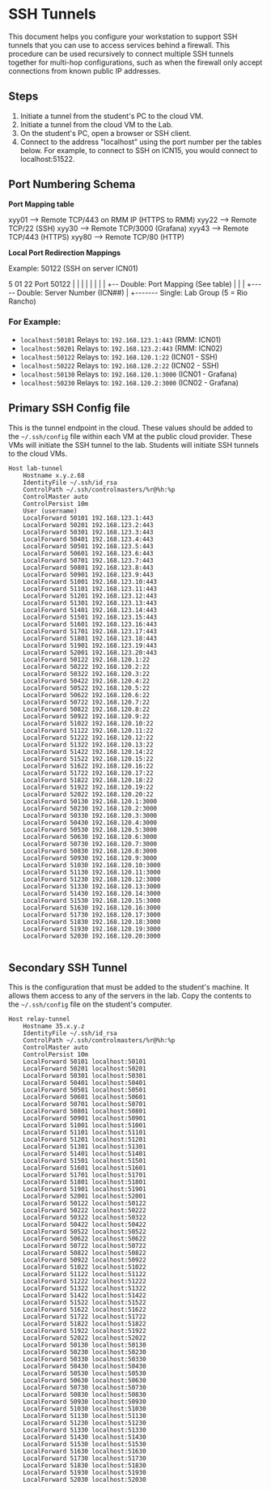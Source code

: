 # SSH Tunnels
This document helps you configure your workstation to support SSH tunnels that you can use to access services behind a firewall. This procedure can be used recursively to connect multiple SSH tunnels together for multi-hop configurations, such as when the firewall only accept connections from known public IP addresses.


## Steps
1. Initiate a tunnel from the student's PC to the cloud VM.
2. Initiate a tunnel from the cloud VM to the Lab.
3. On the student's PC, open a browser or SSH client.
4. Connect to the address "localhost" using the port number per the tables below. For example, to connect to SSH on ICN15, you would connect to localhost:51522.



## Port Numbering Schema

**Port Mapping table**

xyy01 --> Remote TCP/443 on RMM IP (HTTPS to RMM)
xyy22 --> Remote TCP/22 (SSH)
xyy30 --> Remote TCP/3000 (Grafana)
xyy43 --> Remote TCP/443 (HTTPS)
xyy80 --> Remote TCP/80 (HTTP)


**Local Port Redirection Mappings**

Example: 50122    (SSH on server ICN01)

 5 01 22  Port 50122
 | |  |
 | |  |
 | |  +-- Double: Port Mapping (See table)
 | |
 | +----- Double: Server Number (ICN##)
 |
 +------- Single: Lab Group (5 = Rio Rancho)


### For Example:
* `localhost:50101` Relays to: `192.168.123.1:443`  (RMM: ICN01)
* `localhost:50201` Relays to: `192.168.123.2:443`  (RMM: ICN02)
* `localhost:50122` Relays to: `192.168.120.1:22`   (ICN01 - SSH)
* `localhost:50222` Relays to: `192.168.120.2:22`   (ICN02 - SSH)
* `localhost:50130` Relays to: `192.168.120.1:3000` (ICN01 - Grafana)
* `localhost:50230` Relays to: `192.168.120.2:3000` (ICN02 - Grafana)





## Primary SSH Config file
This is the tunnel endpoint in the cloud. These values should be added to the `~/.ssh/config` file within each VM at the public cloud provider. These VMs will initiate the SSH tunnel to the lab. Students will initiate SSH tunnels to the cloud VMs.
```
Host lab-tunnel
    Hostname x.y.z.68
    IdentityFile ~/.ssh/id_rsa
    ControlPath ~/.ssh/controlmasters/%r@%h:%p
    ControlMaster auto
    ControlPersist 10m
    User (username)
    LocalForward 50101 192.168.123.1:443
    LocalForward 50201 192.168.123.2:443
    LocalForward 50301 192.168.123.3:443
    LocalForward 50401 192.168.123.4:443
    LocalForward 50501 192.168.123.5:443
    LocalForward 50601 192.168.123.6:443
    LocalForward 50701 192.168.123.7:443
    LocalForward 50801 192.168.123.8:443
    LocalForward 50901 192.168.123.9:443
    LocalForward 51001 192.168.123.10:443
    LocalForward 51101 192.168.123.11:443
    LocalForward 51201 192.168.123.12:443
    LocalForward 51301 192.168.123.13:443
    LocalForward 51401 192.168.123.14:443
    LocalForward 51501 192.168.123.15:443
    LocalForward 51601 192.168.123.16:443
    LocalForward 51701 192.168.123.17:443
    LocalForward 51801 192.168.123.18:443
    LocalForward 51901 192.168.123.19:443
    LocalForward 52001 192.168.123.20:443
    LocalForward 50122 192.168.120.1:22
    LocalForward 50222 192.168.120.2:22
    LocalForward 50322 192.168.120.3:22
    LocalForward 50422 192.168.120.4:22
    LocalForward 50522 192.168.120.5:22
    LocalForward 50622 192.168.120.6:22
    LocalForward 50722 192.168.120.7:22
    LocalForward 50822 192.168.120.8:22
    LocalForward 50922 192.168.120.9:22
    LocalForward 51022 192.168.120.10:22
    LocalForward 51122 192.168.120.11:22
    LocalForward 51222 192.168.120.12:22
    LocalForward 51322 192.168.120.13:22
    LocalForward 51422 192.168.120.14:22
    LocalForward 51522 192.168.120.15:22
    LocalForward 51622 192.168.120.16:22
    LocalForward 51722 192.168.120.17:22
    LocalForward 51822 192.168.120.18:22
    LocalForward 51922 192.168.120.19:22
    LocalForward 52022 192.168.120.20:22
    LocalForward 50130 192.168.120.1:3000
    LocalForward 50230 192.168.120.2:3000
    LocalForward 50330 192.168.120.3:3000
    LocalForward 50430 192.168.120.4:3000
    LocalForward 50530 192.168.120.5:3000
    LocalForward 50630 192.168.120.6:3000
    LocalForward 50730 192.168.120.7:3000
    LocalForward 50830 192.168.120.8:3000
    LocalForward 50930 192.168.120.9:3000
    LocalForward 51030 192.168.120.10:3000
    LocalForward 51130 192.168.120.11:3000
    LocalForward 51230 192.168.120.12:3000
    LocalForward 51330 192.168.120.13:3000
    LocalForward 51430 192.168.120.14:3000
    LocalForward 51530 192.168.120.15:3000
    LocalForward 51630 192.168.120.16:3000
    LocalForward 51730 192.168.120.17:3000
    LocalForward 51830 192.168.120.18:3000
    LocalForward 51930 192.168.120.19:3000
    LocalForward 52030 192.168.120.20:3000
    
```


## Secondary SSH Tunnel
This is the configuration that must be added to the student's machine. It allows them access to any of the servers in the lab. Copy the contents to the `~/.ssh/config` file on the student's computer.

```
Host relay-tunnel
    Hostname 35.x.y.z
    IdentityFile ~/.ssh/id_rsa
    ControlPath ~/.ssh/controlmasters/%r@%h:%p
    ControlMaster auto
    ControlPersist 10m
    LocalForward 50101 localhost:50101
    LocalForward 50201 localhost:50201
    LocalForward 50301 localhost:50301
    LocalForward 50401 localhost:50401
    LocalForward 50501 localhost:50501
    LocalForward 50601 localhost:50601
    LocalForward 50701 localhost:50701
    LocalForward 50801 localhost:50801
    LocalForward 50901 localhost:50901
    LocalForward 51001 localhost:51001
    LocalForward 51101 localhost:51101
    LocalForward 51201 localhost:51201
    LocalForward 51301 localhost:51301
    LocalForward 51401 localhost:51401
    LocalForward 51501 localhost:51501
    LocalForward 51601 localhost:51601
    LocalForward 51701 localhost:51701
    LocalForward 51801 localhost:51801
    LocalForward 51901 localhost:51901
    LocalForward 52001 localhost:52001
    LocalForward 50122 localhost:50122
    LocalForward 50222 localhost:50222
    LocalForward 50322 localhost:50322
    LocalForward 50422 localhost:50422
    LocalForward 50522 localhost:50522
    LocalForward 50622 localhost:50622
    LocalForward 50722 localhost:50722
    LocalForward 50822 localhost:50822
    LocalForward 50922 localhost:50922
    LocalForward 51022 localhost:51022
    LocalForward 51122 localhost:51122
    LocalForward 51222 localhost:51222
    LocalForward 51322 localhost:51322
    LocalForward 51422 localhost:51422
    LocalForward 51522 localhost:51522
    LocalForward 51622 localhost:51622
    LocalForward 51722 localhost:51722
    LocalForward 51822 localhost:51822
    LocalForward 51922 localhost:51922
    LocalForward 52022 localhost:52022
    LocalForward 50130 localhost:50130
    LocalForward 50230 localhost:50230
    LocalForward 50330 localhost:50330
    LocalForward 50430 localhost:50430
    LocalForward 50530 localhost:50530
    LocalForward 50630 localhost:50630
    LocalForward 50730 localhost:50730
    LocalForward 50830 localhost:50830
    LocalForward 50930 localhost:50930
    LocalForward 51030 localhost:51030
    LocalForward 51130 localhost:51130
    LocalForward 51230 localhost:51230
    LocalForward 51330 localhost:51330
    LocalForward 51430 localhost:51430
    LocalForward 51530 localhost:51530
    LocalForward 51630 localhost:51630
    LocalForward 51730 localhost:51730
    LocalForward 51830 localhost:51830
    LocalForward 51930 localhost:51930
    LocalForward 52030 localhost:52030
    
```
